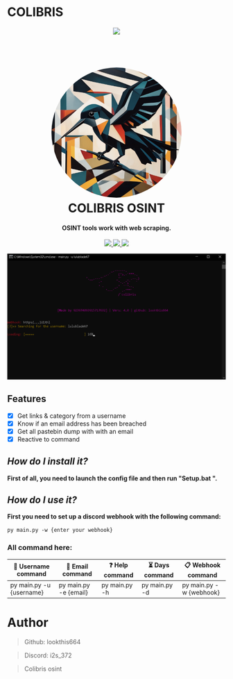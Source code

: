 # COLIBRIS
<p align="center">
  <img src="https://img.shields.io/badge/last%20update-27%2F09%2F23-red">

<h1 align="center">
  <br>
  <a href="">
    <img src="photo/logo.png" width=300 style="border-radius:50%">
  </a> 
  </div>
  <br>
  COLIBRIS OSINT
  <br>
</h1>

<h4 align="center">OSINT tools work with web scraping.</h4>

<p align="center">
  <a href="">
    <img src="https://img.shields.io/badge/version-v4.0-blue">
  </a>
  <a href="">
    <img src="https://img.shields.io/badge/platform-windows%20macos%20linux-lightgrey">
  </a>
  <a href="">
      <img src="https://img.shields.io/badge/format-Python-l">
  </a>
</p>

<p align="center">
  <img src="photo/colibris.png" width=700>
</p>


## **Features**
- [x] Get links & category from a username
- [X] Know if an email address has been breached
- [X] Get all pastebin dump with with an email
- [X] Reactive to command

## **_How do I install it?_**
**First of all, you need to launch the config file and then run "Setup.bat ".**


## **_How do I use it?_**
**First you need to set up a discord webhook with the following command:**
```
py main.py -w {enter your webhook}
```

### All command here:
| **👀 Username command**  | **📩 Email command** | **❓ Help command** | **⏳ Days command** | **📋 Webhook command** |
| ------------- | ------------- |  ------------- | ------------- | ------------- |
| py main.py -u {username}  | py main.py -e {email} |  py main.py -h | py main.py -d | py main.py -w {webhook}| 

# Author

> Github: lookthis664

> Discord: i2s_372

> Colibris osint


